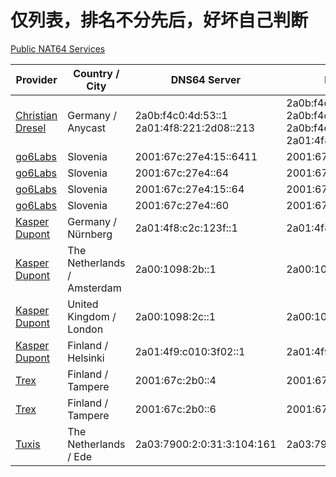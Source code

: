 # 仅列表，排名不分先后，好坏自己判断

[Public NAT64 Services](https://nat64.xyz/)

<table class="table table-hover" id="services">
					<thead>
						<tr>
							<th scope="col">Provider</th>
							<th>Country / City</th>
							<th>DNS64 Server</th>
							<th>NAT64 Prefix</th>
							<th>DoH</th>
							<th>DoT</th>
						</tr>
					</thead>
					<tbody>
												<tr>
							<td><a href="https://nat64.dresel.systems/">Christian Dresel</a></td>
							<td>Germany / Anycast</td>
							<td>2a0b:f4c0:4d:53::1<br />
2a01:4f8:221:2d08::213</td>
							<td>2a0b:f4c0:4d:1::/96<br />
2a0b:f4c0:4d:2::/96<br />
2a0b:f4c0:4d:3::/96<br />
2a01:4f8:221:2d08:64:0::/96</td>
							<td></td>
							<td></td>
						</tr>
												<tr>
							<td><a href="https://go6lab.si/current-ipv6-tests/nat64dns64-public-test/">go6Labs</a></td>
							<td>Slovenia</td>
							<td>2001:67c:27e4:15::6411</td>
							<td>2001:67c:27e4:642::/96</td>
							<td></td>
							<td></td>
						</tr>
												<tr>
							<td><a href="https://go6lab.si/current-ipv6-tests/nat64dns64-public-test/">go6Labs</a></td>
							<td>Slovenia</td>
							<td>2001:67c:27e4::64</td>
							<td>2001:67c:27e4:64::/96</td>
							<td></td>
							<td></td>
						</tr>
												<tr>
							<td><a href="https://go6lab.si/current-ipv6-tests/nat64dns64-public-test/">go6Labs</a></td>
							<td>Slovenia</td>
							<td>2001:67c:27e4:15::64</td>
							<td>2001:67c:27e4:1064::/96</td>
							<td></td>
							<td></td>
						</tr>
												<tr>
							<td><a href="https://go6lab.si/current-ipv6-tests/nat64dns64-public-test/">go6Labs</a></td>
							<td>Slovenia</td>
							<td>2001:67c:27e4::60</td>
							<td>2001:67c:27e4:11::/96</td>
							<td></td>
							<td></td>
						</tr>
												<tr>
							<td><a href="https://nat64.net/">Kasper Dupont</a></td>
							<td>Germany / Nürnberg</td>
							<td>2a01:4f8:c2c:123f::1</td>
							<td>2a01:4f8:c2c:123f:64::/96</td>
							<td></td>
							<td>dot.nat64.dk</td>
						</tr>
												<tr>
							<td><a href="https://nat64.net/">Kasper Dupont</a></td>
							<td>The Netherlands / Amsterdam</td>
							<td>2a00:1098:2b::1</td>
							<td>2a00:1098:2b::/96</td>
							<td></td>
							<td>dot.nat64.dk</td>
						</tr>
												<tr>
							<td><a href="https://nat64.net/">Kasper Dupont</a></td>
							<td>United Kingdom / London</td>
							<td>2a00:1098:2c::1</td>
							<td>2a00:1098:2c::/96</td>
							<td></td>
							<td>dot.nat64.dk</td>
						</tr>
												<tr>
							<td><a href="https://nat64.net/">Kasper Dupont</a></td>
							<td>Finland / Helsinki</td>
							<td>2a01:4f9:c010:3f02::1</td>
							<td>2a01:4f9:c010:3f02:64::/96</td>
							<td></td>
							<td>dot.nat64.dk</td>
						</tr>
												<tr>
							<td><a href="http://www.trex.fi/2011/dns64.html">Trex</a></td>
							<td>Finland / Tampere</td>
							<td>2001:67c:2b0::4</td>
							<td>2001:67c:2b0:db32::/96</td>
							<td></td>
							<td></td>
						</tr>
												<tr>
							<td><a href="http://www.trex.fi/2011/dns64.html">Trex</a></td>
							<td>Finland / Tampere</td>
							<td>2001:67c:2b0::6</td>
							<td>2001:67c:2b0:db32:0:1::/96</td>
							<td></td>
							<td></td>
						</tr>
												<tr>
							<td><a href="https://www.tuxis.nl/blog/public-doh-dot-dns64-nat64-service-20191021/">Tuxis</a></td>
							<td>The Netherlands / Ede</td>
							<td>2a03:7900:2:0:31:3:104:161</td>
							<td>2a03:7900:6446::/96</td>
							<td>https://nat64.tuxis.nl/</td>
							<td>nat64.tuxis.nl</td>
						</tr>
											</tbody>
				</table>
